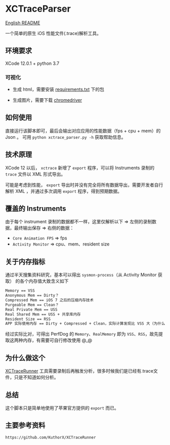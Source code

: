 # XCTraceParser

[English README](./README_en.md)

一个简单的原生 iOS 性能文件(.trace)解析工具。

## 环境要求

XCode 12.0.1 + python 3.7

### 可视化

- 生成 html，需要安装 [requirements.txt](./requirements.txt) 下的包

- 生成图片，需要下载 [chromedriver](https://sites.google.com/a/chromium.org/chromedriver/downloads)

## 如何使用

直接运行该脚本即可，最后会输出对应应用的性能数据（fps + cpu + mem）的 Json 。
可用 `python xctrace_parser.py -h` 获取帮助信息。

## 技术原理

XCode 12 以后， `xctrace` 新增了 `export` 程序，可以将 Instruments 录制的 `trace` 文件以 XML 形式导出。

可能是考虑到性能， `export` 导出时并没有完全将所有数据导出，需要开发者自行解析 XML ，并通过多次调用 `export` 程序，得到预期数据。

## 覆盖的 Instruments

由于每个 instrument 录制的数据都不一样，这里仅解析以下 => 左侧的录制数据，最终输出保存 => 右侧的数据：

- `Core Animation FPS` => fps
- `Activity Monitor` => cpu、mem、resident size

## 关于内存指标

通过半天搜集资料研究，基本可以得出 `sysmon-process`（从 Activity Monitor 获取） 的各个内存值大致含义如下

```txt
Memory == VSS
Anonymous Mem == Dirty？
Compressed Mem == iOS 7 之后的压缩内存技术
Purgeable Mem == Clean？
Real Private Mem == USS
Real Shared Mem == USS + 共享库内存
Resident Size == RSS
APP 实际使用内存 == Dirty + Compressed + Clean，实际计算发现比 VSS 大（为什么？）
```

经过实际比对，可得出 PerfDog 的 `Memory`、`RealMemory` 即为 `VSS`、`RSS`，故先提取这两种内存，有需要可自行修改使用 @_@

## 为什么做这个

[XCTraceRunner](https://github.com/KuthorX/XCTraceRunner) 工具需要录制后再触发分析，很多时候我们是已经有.trace文件，只是不知道如何分析。

## 总结

这个脚本只是简单地使用了苹果官方提供的 `export` 而已。

## 主要参考资料

```txt
https://github.com/KuthorX/XCTraceRunner
```
